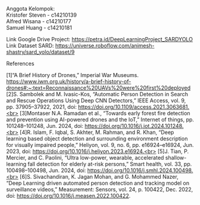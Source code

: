 Anggota Kelompok:
<br>
Kristofer Steven - c14210139
<br>
Alfred Wisana - c14210177
<br>
Samuel Huang - c14210181


Link Google Drive Project: https://petra.id/DeepLearningProject_SARDYOLO
<br>
Link Dataset SARD: https://universe.roboflow.com/animesh-shastry/sard_yolo/dataset/9


References

[1]“A Brief History of Drones,” Imperial War Museums. https://www.iwm.org.uk/history/a-brief-history-of-drones#:~:text=Reconnaissance%20UAVs%20were%20first%20deployed<br>
[2]S. Sambolek and M. Ivasic-Kos, “Automatic Person Detection in Search and Rescue Operations Using Deep CNN Detectors,” IEEE Access, vol. 9, pp. 37905–37922, 2021, doi: https://doi.org/10.1109/access.2021.3063681.<br>
[3]Montaser N.A. Ramadan et al., “Towards early forest fire detection and prevention using AI-powered drones and the IoT,” Internet of things, pp. 101248–101248, Jun. 2024, doi: https://doi.org/10.1016/j.iot.2024.101248.<br>
[4]R. Islam, F. Iqbal, S. Akhter, M. Rahman, and R. Khan, “Deep learning based object detection and surrounding environment description for visually impaired people,” Heliyon, vol. 9, no. 6, pp. e16924–e16924, Jun. 2023, doi: https://doi.org/10.1016/j.heliyon.2023.e16924.<br>
[5]J. Tian, P. Mercier, and C. Paolini, “Ultra low-power, wearable, accelerated shallow-learning fall detection for elderly at-risk persons,” Smart health, vol. 33, pp. 100498–100498, Jun. 2024, doi: https://doi.org/10.1016/j.smhl.2024.100498.<br>
[6]S. Sivachandiran, K. Jagan Mohan, and G. Mohammed Nazer, “Deep Learning driven automated person detection and tracking model on surveillance videos,” Measurement: Sensors, vol. 24, p. 100422, Dec. 2022, doi: https://doi.org/10.1016/j.measen.2022.100422.
